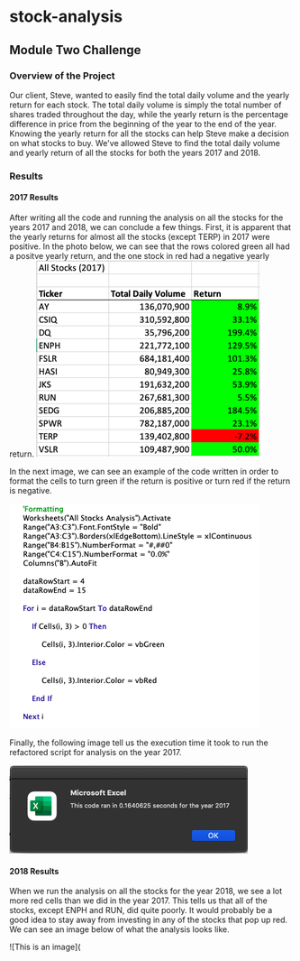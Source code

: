 # stock-analysis
## Module Two Challenge
### Overview of the Project
Our client, Steve, wanted to easily find the total daily volume and the yearly return for each stock. The total daily volume is simply the total number of shares traded throughout the day, while the yearly return is the percentage difference in price from the beginning of the year to the end of the year. Knowing the yearly return for all the stocks can help Steve make a decision on what stocks to buy. We've allowed Steve to find the total daily volume and yearly return of all the stocks for both the years 2017 and 2018.
### Results
#### 2017 Results
After writing all the code and running the analysis on all the stocks for the years 2017 and 2018, we can conclude a few things. First, it is apparent that the yearly returns for almost all the stocks (except TERP) in 2017 were positive. In the photo below, we can see that the rows colored green all had a positve yearly return, and the one stock in red had a negative yearly return.
![This is an image](https://github.com/RyleeJensen/stock-analysis/blob/main/Resources/All_Stocks_2017.png)

In the next image, we can see an example of the code written in order to format the cells to turn green if the return is positive or turn red if the return is negative.

![This is an image](https://github.com/RyleeJensen/stock-analysis/blob/main/Resources/Example_of_Code.png)

Finally, the following image tell us the execution time it took to run the refactored script for analysis on the year 2017.

![This is an image](https://github.com/RyleeJensen/stock-analysis/blob/main/Resources/VBA_Challenge_2017.png)

#### 2018 Results
When we run the analysis on all the stocks for the year 2018, we see a lot more red cells than we did in the year 2017. This tells us that all of the stocks, except ENPH and RUN, did quite poorly. It would probably be a good idea to stay away from investing in any of the stocks that pop up red. We can see an image below of what the analysis looks like.

![This is an image](
